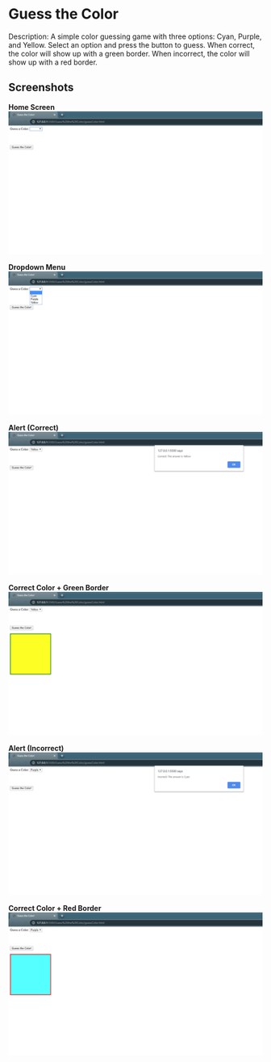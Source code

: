 # Guess the Color

Description: A simple color guessing game with three options: Cyan, Purple, and Yellow. Select an option and press the button to guess. When correct, the color will show up with a green border. When incorrect, the color will show up with a red border.

## Screenshots
<b>Home Screen</b><br>
![Image of home screen](https://github.com/Voozio/Images/blob/master/Guess%20the%20Color/home.png?raw=true)

<b>Dropdown Menu</b><br>
![Image of home screen dropdown menu](https://github.com/Voozio/Images/blob/master/Guess%20the%20Color/dropdown.png?raw=true)

<b>Alert (Correct)</b><br>
![Image of correct alert](https://github.com/Voozio/Images/blob/master/Guess%20the%20Color/alert_correct.png?raw=true)

<b>Correct Color + Green Border</b><br>
![Image of correct color/green border](https://github.com/Voozio/Images/blob/master/Guess%20the%20Color/color_correct.png?raw=true)

<b>Alert (Incorrect)</b><br>
![Image of incorrect alert](https://github.com/Voozio/Images/blob/master/Guess%20the%20Color/alert_incorrect.png?raw=true)

<b>Correct Color + Red Border</b><br>
![Image of correct color/red border](https://github.com/Voozio/Images/blob/master/Guess%20the%20Color/color_incorrect.png?raw=true)

